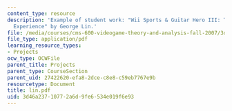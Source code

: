```yaml
---
content_type: resource
description: 'Example of student work: "Wii Sports & Guitar Hero III: The Social Gaming
  Experience" by George Lin.'
file: /media/courses/cms-600-videogame-theory-and-analysis-fall-2007/3d46a23710772a6d9fe6534e019f6e93_lin.pdf
file_type: application/pdf
learning_resource_types:
- Projects
ocw_type: OCWFile
parent_title: Projects
parent_type: CourseSection
parent_uid: 27422620-efa8-2dce-c8e8-c59eb7767e9b
resourcetype: Document
title: lin.pdf
uid: 3d46a237-1077-2a6d-9fe6-534e019f6e93
---
```

